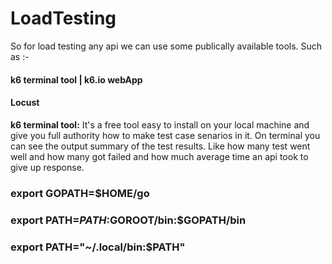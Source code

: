 # LoadTesting

So for load testing any api we can use some publically available tools.
Such as :- 
  #### **k6** terminal tool | **k6.io** webApp
  #### Locust
  
**k6 terminal tool:**
  It's a free tool easy to install on your local machine and give you full authority how to make test case senarios in it.
  On terminal you can see the output summary of the test results. Like how many test went well and how many got failed and how much average time an api took to give up response.
  
### export GOPATH=$HOME/go
### export PATH=$PATH:$GOROOT/bin:$GOPATH/bin
### export PATH="~/.local/bin:$PATH"
